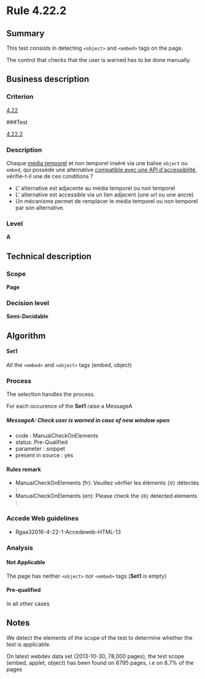 # Rule 4.22.2

## Summary

This test consists in detecting `<object>` and `<embed>` tags on the page.

The control that checks that the user is warned has to be done manually.

## Business description

### Criterion

[4.22](http://references.modernisation.gouv.fr/rgaa/criteres.html#crit-4-22)

###Test

[4.22.2](http://references.modernisation.gouv.fr/rgaa/criteres.html#test-4-22-2)

### Description

Chaque <a href="http://references.modernisation.gouv.fr/rgaa/glossaire.html#mdia-temporel-type-son-vido-et-synchronis">m&eacute;dia temporel</a> et non temporel ins&eacute;r&eacute; via une balise `object` ou `embed`, qui poss&egrave;de une alternative <a href="http://references.modernisation.gouv.fr/rgaa/glossaire.html#compatible-avec-les-technologies-dassistance">compatible avec une API d'accessibilit&eacute;</a>, v&eacute;rifie-t-il une de ces conditions ? 
 
 * L' alternative est adjacente au m&eacute;dia temporel ou non temporel 
 * L' alternative est accessible via un lien adjacent (une url ou une ancre) 
 * Un m&eacute;canisme permet de remplacer le m&eacute;dia temporel ou non temporel par son alternative. 

### Level

**A**

## Technical description

### Scope

**Page**

### Decision level

**Semi-Decidable**

## Algorithm

#### Set1

All the `<embed>` and `<object>` tags (embed, object)

### Process

The selection handles the process.

For each occurence of the **Set1** raise a MessageA

##### MessageA: Check user is warned in case of new window open

-   code : ManualCheckOnElements
-   status: Pre-Qualified
-   parameter : snippet
-   present in source : yes

#### Rules remark

 * ManualCheckOnElements (fr): Veuillez v&eacute;rifier les &eacute;l&eacute;ments <code>{0}</code> d&eacute;tect&eacute;s :
 * ManualCheckOnElements (en): Please check the <code>{0}</code> detected elements :

### Accede Web guidelines

 * Rgaa32016-4-22-1-Accedeweb-HTML-13

### Analysis

#### Not Applicable

The page has neither `<object>` nor `<embed>` tags (**Set1** is empty)

#### Pre-qualified

In all other cases

## Notes

We detect the elements of the scope of the test to determine whether the
test is applicable.

On latest webdev data set (2013-10-30, 78,000 pages), the test scope
(embed, applet, object) has been found on 6795 pages, i.e on 8.7% of the
pages
